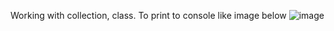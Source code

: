 Working with collection, class. To print to console like image below
![image](https://github.com/AlvinalphaLy/Stock_Analysis_Apple/assets/140366517/7b96153e-86e3-4806-a144-f5b41750738b)
